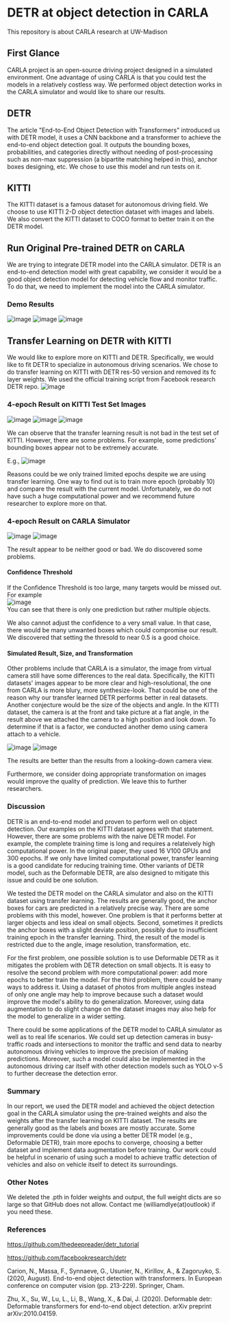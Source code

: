 # DETR at object detection in CARLA
This repository is about CARLA research at UW-Madison

## First Glance
CARLA project is an open-source driving project designed in a simulated environment. One advantage of using CARLA is that you could test the models in a relatively costless way. We performed object detection works in the CARLA simulator and would like to share our results.

## DETR
The article "End-to-End Object Detection with Transformers" introduced us with DETR model, it uses a CNN backbone and a transformer to achieve the end-to-end object detection goal. It outputs the bounding boxes, probabilities, and categories directly without needing of post-processing such as non-max suppression (a bipartite matching helped in this), anchor boxes designing, etc. We chose to use this model and run tests on it.

## KITTI
The KITTI dataset is a famous dataset for autonomous driving field. We choose to use KITTI 2-D object detection dataset with images and labels. We also convert the KITTI dataset to COCO format to better train it on the DETR model.

## Run Original Pre-trained DETR on CARLA
We are trying to integrate DETR model into the CARLA simulator. DETR is an end-to-end detection model with great capability, we consider it would be a good object detection model for detecting vehicle flow and monitor traffic. To do that, we need to implement the model into the CARLA simulator.

### Demo Results
![image](https://user-images.githubusercontent.com/68500948/205504700-e87f7879-31b1-4f16-ab92-b8f48d9c97b6.png)
![image](https://user-images.githubusercontent.com/68500948/205504705-0303d931-ad7a-4181-a5bd-b9e2bce54c08.png)
![image](https://user-images.githubusercontent.com/68500948/205504707-9a2896de-80f3-4102-810c-d24d1ef75e10.png)


## Transfer Learning on DETR with KITTI
We would like to explore more on KITTI and DETR. Specifically, we would like to fit DETR to specialize in autonomous driving scenarios. We chose to do transfer learning on KITTI with DETR res-50 version and removed its fc layer weights. We used the official training script from Facebook research DETR repo. 
![image](https://user-images.githubusercontent.com/68500948/205504836-e0f4d084-65db-4c76-9ccc-2037ca092217.png)

### 4-epoch Result on KITTI Test Set Images
![image](https://user-images.githubusercontent.com/68500948/205504920-7d698abe-920d-4757-98b9-a47f2f7f58ea.png)
![image](https://user-images.githubusercontent.com/68500948/205504929-2f223e15-ba9b-422f-86dd-262b08bc8030.png)
![image](https://user-images.githubusercontent.com/68500948/205504950-659d7b9f-5d06-4072-a1ab-872728b27493.png)

We can observe that the transfer learning result is not bad in the test set of KITTI. However, there are some problems. For example, some predictions' bounding boxes appear not to be extremely accurate.

E.g.,
![image](https://user-images.githubusercontent.com/68500948/205505029-601028cd-22c3-4869-9ed9-d59367fd0f6a.png)

Reasons could be we only trained limited epochs despite we are using transfer learning. One way to find out is to train more epoch (probably 10) and compare the result with the current model. Unfortunately, we do not have such a huge computational power and we recommend future researcher to explore more on that.

### 4-epoch Result on CARLA Simulator
![image](https://user-images.githubusercontent.com/68500948/205505274-efdf60d9-a2ce-4c6f-89df-fb6f1e4c1a25.png)
![image](https://user-images.githubusercontent.com/68500948/205505360-92f7775a-04e9-4bb5-b350-c86b74d1da26.png)

The result appear to be neither good or bad. We do discovered some problems.

#### Confidence Threshold
If the Confidence Threshold is too large, many targets would be missed out. For example<br>
![image](https://user-images.githubusercontent.com/68500948/205505213-bc8b1c9a-40a7-4025-b055-357f6e46040f.png)<br>
You can see that there is only one prediction but rather multiple objects.

We also cannot adjust the confidence to a very small value. In that case, there would be many unwanted boxes which could compromise our result. We discovered that setting the thresold to near 0.5 is a good choice.

#### Simulated Result, Size, and Transformation
Other problems include that CARLA is a simulator, the image from virtual camera still have some differences to the real data. Specifically, the KITTI datasets' images appear to be more clear and high-resolutional, the one from CARLA is more blury, more synthesize-look. That could be one of the reason why our transfer learned DETR performs better in real datasets. Another conjecture would be the size of the objects and angle. In the KITTI dataset, the camera is at the front and take picture at a flat angle, in the result above we attached the camera to a high position and look down. To determine if that is a factor, we conducted another demo using camera attach to a vehicle.

![image](https://user-images.githubusercontent.com/68500948/205506902-525c4445-0f36-41c6-be3c-d17183890906.png)
![image](https://user-images.githubusercontent.com/68500948/205506916-cb5594b5-562c-4b5f-9e80-e1cba9fb569f.png)

The results are better than the results from a looking-down camera view.

Furthermore, we consider doing appropriate transformation on images would improve the quality of prediction. We leave this to further researchers.

### Discussion

DETR is an end-to-end model and proven to perform well on object detection. Our examples on the KITTI dataset agrees with that statement. However, there are some problems with the naive DETR model. For example, the complete training time is long and requires a relateively high computational power. In the original paper, they used 16 V100 GPUs and 300 epochs. If we only have limited computational power, transfer learning is a good candidate for reducing training time. Other variants of DETR model, such as the Deformable DETR, are also designed to mitigate this issue and could be one solution. 

We tested the DETR model on the CARLA simulator and also on the KITTI dataset using transfer learning. The results are generally good, the anchor boxes for cars are predicted in a relatively precise way. There are some problems with this model, however. One problem is that it performs better at larger objects and less ideal on small objects. Second, sometimes it predicts the anchor boxes with a slight deviate position, possibly due to insufficient training epoch in the transfer learning. Third, the result of the model is restricted due to the angle, image resolution, transformation, etc.

For the first problem, one possible solution is to use Deformable DETR as it mitigates the problem with DETR detection on small objects. It is easy to resolve the second problem with more computational power: add more epochs to better train the model. For the third problem, there could be many ways to address it. Using a dataset of photos from multiple angles instead of only one angle may help to improve because such a dataset would improve the model's ability to do generalization. Moreover, using data augmentation to do slight change on the dataset images may also help for the model to generalize in a wider setting.

There could be some applications of the DETR model to CARLA simulator as well as to real life scenarios. We could set up detection cameras in busy-traffic roads and intersections to monitor the traffic and send data to nearby autonomous driving vehicles to improve the precision of making predictions. Moreover, such a model could also be implemented in the autonomous driving car itself with other detection models such as YOLO v-5 to further decrease the detection error.

### Summary
In our report, we used the DETR model and achieved the object detection goal in the CARLA simulator using the pre-trained weights and also the weights after the transfer learning on KITTI dataset. The results are generally good as the labels and boxes are mostly accurate. Some improvements could be done via using a better DETR model (e.g., Deformable DETR), train more epochs to converge, choosing a better dataset and implement data augmentation before training. Our work could be helpful in scenario of using such a model to achieve traffic detection of vehicles and also on vehicle itself to detect its surroundings. 

### Other Notes
We deleted the .pth in folder weights and output, the full weight dicts are so large so that GitHub does not allow. Contact me (williamdlye(at)outlook) if you need these.

### References
https://github.com/thedeepreader/detr_tutorial

https://github.com/facebookresearch/detr

Carion, N., Massa, F., Synnaeve, G., Usunier, N., Kirillov, A., & Zagoruyko, S. (2020, August). End-to-end object detection with transformers. In European conference on computer vision (pp. 213-229). Springer, Cham.

Zhu, X., Su, W., Lu, L., Li, B., Wang, X., & Dai, J. (2020). Deformable detr: Deformable transformers for end-to-end object detection. arXiv preprint arXiv:2010.04159.
